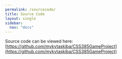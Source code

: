 ```yaml
---
permalink: /sourcecode/
title: Source Code
layout: single
sidebar: 
  nav: "docs"
---
```


Source code can be viewed here: [https://github.com/mykytaskiba/CSS385GameProject](https://github.com/mykytaskiba/CSS385GameProject)
